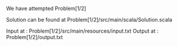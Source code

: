 We have attempted Problem[1/2]

Solution can be found at Problem[1/2]/src/main/scala/Solution.scala

Input at : Problem[1/2]/src/main/resources/input.txt
Output at : Problem[1/2]/output.txt